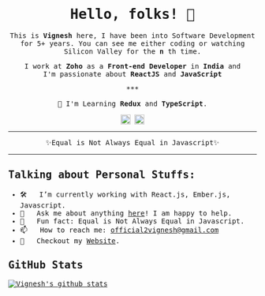 <samp>
<h1 align="center">Hello, folks! 👋</h1>

<p align="center">
  This is <b>Vignesh</b> here, I have been into Software Development <br>for 5+ years. You can see me either coding or watching Silicon Valley for the <b>n</b> th time. 
</p>

<p align="center">
  I work at <b>Zoho</b> as a <b>Front-end Developer</b> in <b>India</b> and  <br> I'm passionate about <b>ReactJS</b> and <b>JavaScript</b>
</p>

<p align="center">***</p>

<p align="center">🌱 I'm Learning <strong>Redux</strong> and <strong>TypeScript</strong>.</p>

<p align="center">
  <a href="https://www.linkedin.com/in/vignesh-karunakaran-4730039b/" target="_blank"><img align="center" src="https://cdn.jsdelivr.net/npm/simple-icons@3.0.1/icons/linkedin.svg" alt="LinkedIn" height="20" wid
                                                                                           ="20" /></a>
  <a href="https://twitter.com/Vk3y3" target="_blank"><img align="center" src="https://cdn.jsdelivr.net/npm/simple-icons@3.0.1/icons/twitter.svg" alt="Twitter" height="20" width="20" /></a>
</p>

***

<p align="center">✨Equal is Not Always Equal in Javascript✨</p>

***

## Talking about Personal Stuffs:

- 🛠 &nbsp; I’m currently working with React.js, Ember.js, Javascript.
- 💬 &nbsp; Ask me about anything [here](https://twitter.com/Vk3y3)! I am happy to help.
- 👾 &nbsp; Fun fact: Equal is Not Always Equal in Javascript.
- 📫 &nbsp; How to reach me: official2vignesh@gmail.com
- 📝 &nbsp; Checkout my [Website](https://iamvignesh.dev/).



## GitHub Stats

[![Vignesh's github stats](https://github-readme-stats.vercel.app/api?username=vignesh-karunakaran)](https://github.com/vignesh-karunakaran/vignesh-karunakaran)

</samp>
